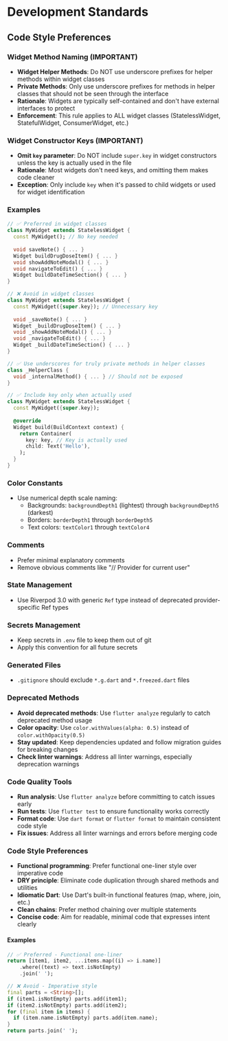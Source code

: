 # Development Standards

## Code Style Preferences

### Widget Method Naming (IMPORTANT)
- **Widget Helper Methods**: Do NOT use underscore prefixes for helper methods within widget classes
- **Private Methods**: Only use underscore prefixes for methods in helper classes that should not be seen through the interface
- **Rationale**: Widgets are typically self-contained and don't have external interfaces to protect
- **Enforcement**: This rule applies to ALL widget classes (StatelessWidget, StatefulWidget, ConsumerWidget, etc.)

### Widget Constructor Keys (IMPORTANT)
- **Omit `key` parameter**: Do NOT include `super.key` in widget constructors unless the key is actually used in the file
- **Rationale**: Most widgets don't need keys, and omitting them makes code cleaner
- **Exception**: Only include `key` when it's passed to child widgets or used for widget identification

### Examples
```dart
// ✅ Preferred in widget classes
class MyWidget extends StatelessWidget {
  const MyWidget(); // No key needed
  
  void saveNote() { ... }
  Widget buildDrugDoseItem() { ... }
  void showAddNoteModal() { ... }
  void navigateToEdit() { ... }
  Widget buildDateTimeSection() { ... }
}

// ❌ Avoid in widget classes
class MyWidget extends StatelessWidget {
  const MyWidget({super.key}); // Unnecessary key
  
  void _saveNote() { ... }
  Widget _buildDrugDoseItem() { ... }
  void _showAddNoteModal() { ... }
  void _navigateToEdit() { ... }
  Widget _buildDateTimeSection() { ... }
}

// ✅ Use underscores for truly private methods in helper classes
class _HelperClass {
  void _internalMethod() { ... } // Should not be exposed
}

// ✅ Include key only when actually used
class MyWidget extends StatelessWidget {
  const MyWidget({super.key});
  
  @override
  Widget build(BuildContext context) {
    return Container(
      key: key, // Key is actually used
      child: Text('Hello'),
    );
  }
}
```

### Color Constants
- Use numerical depth scale naming:
  - Backgrounds: `backgroundDepth1` (lightest) through `backgroundDepth5` (darkest)
  - Borders: `borderDepth1` through `borderDepth5`
  - Text colors: `textColor1` through `textColor4`

### Comments
- Prefer minimal explanatory comments
- Remove obvious comments like "// Provider for current user"

### State Management
- Use Riverpod 3.0 with generic `Ref` type instead of deprecated provider-specific Ref types

### Secrets Management
- Keep secrets in `.env` file to keep them out of git
- Apply this convention for all future secrets

### Generated Files
- `.gitignore` should exclude `*.g.dart` and `*.freezed.dart` files

### Deprecated Methods
- **Avoid deprecated methods**: Use `flutter analyze` regularly to catch deprecated method usage
- **Color opacity**: Use `color.withValues(alpha: 0.5)` instead of `color.withOpacity(0.5)`
- **Stay updated**: Keep dependencies updated and follow migration guides for breaking changes
- **Check linter warnings**: Address all linter warnings, especially deprecation warnings

### Code Quality Tools
- **Run analysis**: Use `flutter analyze` before committing to catch issues early
- **Run tests**: Use `flutter test` to ensure functionality works correctly
- **Format code**: Use `dart format` or `flutter format` to maintain consistent code style
- **Fix issues**: Address all linter warnings and errors before merging code

### Code Style Preferences
- **Functional programming**: Prefer functional one-liner style over imperative code
- **DRY principle**: Eliminate code duplication through shared methods and utilities
- **Idiomatic Dart**: Use Dart's built-in functional features (map, where, join, etc.)
- **Clean chains**: Prefer method chaining over multiple statements
- **Concise code**: Aim for readable, minimal code that expresses intent clearly

#### Examples
```dart
// ✅ Preferred - Functional one-liner
return [item1, item2, ...items.map((i) => i.name)]
    .where((text) => text.isNotEmpty)
    .join(' ');

// ❌ Avoid - Imperative style
final parts = <String>[];
if (item1.isNotEmpty) parts.add(item1);
if (item2.isNotEmpty) parts.add(item2);
for (final item in items) {
  if (item.name.isNotEmpty) parts.add(item.name);
}
return parts.join(' ');
```

